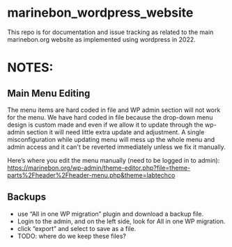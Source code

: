 # marinebon_wordpress_website
This repo is for documentation and issue tracking as related to the main marinebon.org website as implemented using wordpress in 2022.

# NOTES:
## Main Menu Editing
The menu items are hard coded in file and WP admin section will not work for the menu. We have hard coded in file because the drop-down menu design is custom made and even if we allow it to update through the wp-admin section it will need little extra update and adjustment. A single misconfiguration while updating menu will mess up the whole menu and admin access and it can't be reverted immediately unless we fix it manually.

Here’s where you edit the menu manually (need to be logged in to admin): https://marinebon.org/wp-admin/theme-editor.php?file=theme-parts%2Fheader%2Fheader-menu.php&theme=labtechco

## Backups
* use “All in one WP migration” plugin and download a backup file.
* Login to the admin, and on the left side, look for All in one WP migration. 
* click “export” and select to save as a file.
* TODO: where do we keep these files?
